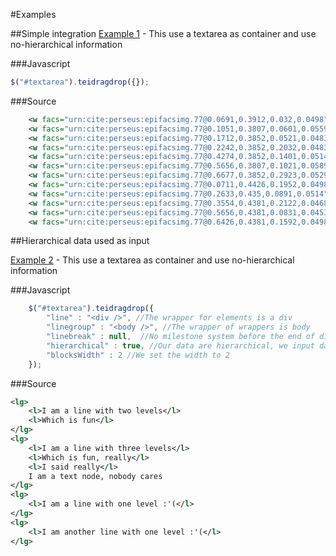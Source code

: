 #Examples

##Simple integration
[Example 1](Form-Generation.html) - This use a textarea as container and use no-hierarchical information

###Javascript

```javascript
$("#textarea").teidragdrop({});
```

###Source

```xml
	<w facs="urn:cite:perseus:epifacsimg.77@0.0691,0.3912,0.032,0.0498">εἴ</w>
	<w facs="urn:cite:perseus:epifacsimg.77@0.1051,0.3807,0.0601,0.0559">τις</w>
	<w facs="urn:cite:perseus:epifacsimg.77@0.1712,0.3852,0.0521,0.0483">ἐν</w>
	<w facs="urn:cite:perseus:epifacsimg.77@0.2242,0.3852,0.2032,0.0483">ἀνθρώποις</w>
	<w facs="urn:cite:perseus:epifacsimg.77@0.4274,0.3852,0.1401,0.0514">ἀρετῆς</w>
	<w facs="urn:cite:perseus:epifacsimg.77@0.5656,0.3807,0.1021,0.0589">ἕνεκ'</w>
	<w facs="urn:cite:perseus:epifacsimg.77@0.6677,0.3852,0.2923,0.0529">ἐστεφανώθη</w>
	<w facs="urn:cite:perseus:epifacsimg.77@0.0711,0.4426,0.1952,0.0498">πλεῖστον</w>
	<w facs="urn:cite:perseus:epifacsimg.77@0.2633,0.435,0.0891,0.0514">ἐγὼ</w>
	<w facs="urn:cite:perseus:epifacsimg.77@0.3554,0.4381,0.2122,0.0468">μετέχων</w>
	<w facs="urn:cite:perseus:epifacsimg.77@0.5656,0.4381,0.0831,0.0453">τοδ'</w>
	<w facs="urn:cite:perseus:epifacsimg.77@0.6426,0.4381,0.1592,0.0498">ἔτυχον</w>
```

##Hierarchical data used as input

[Example 2](Hierarchy.html) - This use a textarea as container and use no-hierarchical information

###Javascript

```javascript
	$("#textarea").teidragdrop({
		"line" : "<div />",	//The wrapper for elements is a div
		"linegroup" : "<body />", //The wrapper of wrappers is body
		"linebreak" : null,  //No milestone system before the end of div
		"hierarchical" : true, //Our data are hierarchical, we input data such as <lg /><l />
		"blocksWidth" : 2 //We set the width to 2
	});
```
###Source

```xml
<lg>
	<l>I am a line with two levels</l>
	<l>Which is fun</l>
</lg>
<lg>
	<l>I am a line with three levels</l>
	<l>Which is fun, really</l>
	<l>I said really</l>
	I am a text node, nobody cares
</lg>
<lg>
	<l>I am a line with one level :'(</l>
</lg>
<lg>
	<l>I am another line with one level :'(</l>
</lg>
```